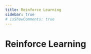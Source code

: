 ```yaml
---
title: Reinforce Learning
sidebar: true
# isShowComments: true
---
```

# Reinforce Learning
<ClientOnly>
<title-pv/>
</ClientOnly>



<ClientOnly>
  <leave/>
</ClientOnly/>
